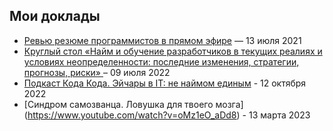 ## Мои доклады

- [Ревью резюме программистов в прямом эфире](https://www.youtube.com/watch?v=ccoXGf34LlI) — 13 июля 2021
- [Круглый стол  «Найм и обучение разработчиков в текущих реалиях и условиях неопределенности: последние изменения, стратегии, прогнозы, риски» ](https://www.youtube.com/watch?v=oEaZ27PmhX0) – 09 июля 2022
- [Подкаст Кода Кода. Эйчары в IT: не наймом единым](https://kodakoda.mave.digital/ep-39) - 12 октября 2022
- [Синдром самозванца. Ловушка для твоего мозга] (https://www.youtube.com/watch?v=oMz1eO_aDd8) - 13 марта 2023
